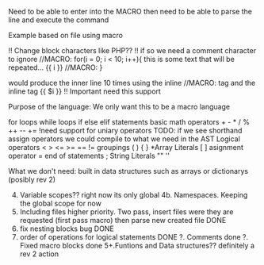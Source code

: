 Need to be able to enter into the MACRO
then need to be able to parse the line and execute the command


Example based on file using macro 

!! Change block characters like PHP??
!! if so we need a comment character to ignore
//MACRO: for(i = 0; i < 10; i++){
	this is some text that will be repeated... {{ i }}
//MACRO: }

would produce the inner line 10 times using the inline //MACRO: tag
and the inline tag {{ $i }}
!! Important need this support

Purpose of the language:
We only want this to be a macro language

for loops
while loops
if else elif statements
basic math operators + - * / % ++ -- += 
	!need support for uniary operators
	TODO: if we see shorthand assign operators we could 
		compile to what we need in the AST
Logical operators < > <= >= == != 
groupings ( ) { } 
*Array Literals [ ]
asignment operator = 
end of statements ;
String Literals "" ''

What we don't need:
built in data structures such as arrays or dictionarys (posibly rev 2)

4. Variable scopes?? right now its only global
4b. Namespaces. Keeping the global scope for now
2. Including files higher priority. Two pass, insert files were they are requested (first pass macro) then parse new created file DONE
1. fix nesting blocks bug DONE
3. order of operations for logical statements DONE
?. Comments done
?. Fixed macro blocks done
5+.Funtions and Data structures?? definitely a rev 2 action
